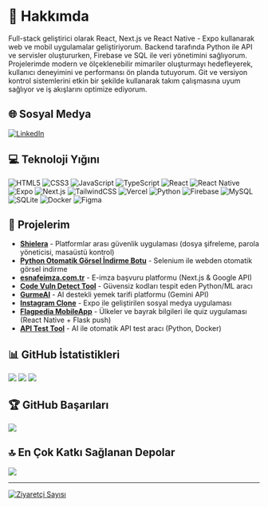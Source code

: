 # 💫 Hakkımda

Full-stack geliştirici olarak React, Next.js ve React Native - Expo kullanarak web ve mobil uygulamalar geliştiriyorum. Backend tarafında Python ile API ve servisler oluştururken, Firebase ve SQL ile veri yönetimini sağlıyorum. Projelerimde modern ve ölçeklenebilir mimariler oluşturmayı hedefleyerek, kullanıcı deneyimini ve performansı ön planda tutuyorum. Git ve versiyon kontrol sistemlerini etkin bir şekilde kullanarak takım çalışmasına uyum sağlıyor ve iş akışlarını optimize ediyorum.

## 🌐 Sosyal Medya
[![LinkedIn](https://img.shields.io/badge/LinkedIn-%230077B5.svg?logo=linkedin&logoColor=white)](https://www.linkedin.com/in/furkan-aslan-a2124423a/)

## 💻 Teknoloji Yığını
![HTML5](https://img.shields.io/badge/html5-%23E34F26.svg?style=for-the-badge&logo=html5&logoColor=white)
![CSS3](https://img.shields.io/badge/css3-%231572B6.svg?style=for-the-badge&logo=css3&logoColor=white)
![JavaScript](https://img.shields.io/badge/javascript-%23323330.svg?style=for-the-badge&logo=javascript&logoColor=%23F7DF1E)
![TypeScript](https://img.shields.io/badge/typescript-%23007ACC.svg?style=for-the-badge&logo=typescript&logoColor=white)
![React](https://img.shields.io/badge/react-%2320232a.svg?style=for-the-badge&logo=react&logoColor=%2361DAFB)
![React Native](https://img.shields.io/badge/react_native-%2320232a.svg?style=for-the-badge&logo=react&logoColor=%2361DAFB)
![Expo](https://img.shields.io/badge/expo-000020.svg?style=for-the-badge&logo=expo&logoColor=white)
![Next.js](https://img.shields.io/badge/Next-black?style=for-the-badge&logo=next.js&logoColor=white)
![TailwindCSS](https://img.shields.io/badge/tailwindcss-%2338B2AC.svg?style=for-the-badge&logo=tailwind-css&logoColor=white)
![Vercel](https://img.shields.io/badge/vercel-%23000000.svg?style=for-the-badge&logo=vercel&logoColor=white)
![Python](https://img.shields.io/badge/python-3670A0?style=for-the-badge&logo=python&logoColor=ffdd54)
![Firebase](https://img.shields.io/badge/firebase-ffca28?style=for-the-badge&logo=firebase&logoColor=black)
![MySQL](https://img.shields.io/badge/mysql-4479A1.svg?style=for-the-badge&logo=mysql&logoColor=white)
![SQLite](https://img.shields.io/badge/sqlite-%2307405e.svg?style=for-the-badge&logo=sqlite&logoColor=white)
![Docker](https://img.shields.io/badge/docker-%230db7ed.svg?style=for-the-badge&logo=docker&logoColor=white)
![Figma](https://img.shields.io/badge/figma-%23F24E1E.svg?style=for-the-badge&logo=figma&logoColor=white)

## 🚀 Projelerim
- **[Shielera](https://furkanaslan.vercel.app)** - Platformlar arası güvenlik uygulaması (dosya şifreleme, parola yöneticisi, masaüstü kontrol)
- **[Python Otomatik Görsel İndirme Botu](https://furkanaslan.vercel.app)** - Selenium ile webden otomatik görsel indirme
- **[esnafeimza.com.tr](https://esnafeimza.com.tr)** - E-imza başvuru platformu (Next.js & Google API)
- **[Code Vuln Detect Tool](https://github.com)** - Güvensiz kodları tespit eden Python/ML aracı
- **[GurmeAI](https://github.com)** - AI destekli yemek tarifi platformu (Gemini API)
- **[Instagram Clone](https://github.com)** - Expo ile geliştirilen sosyal medya uygulaması
- **[Flagpedia MobileApp](https://github.com)** - Ülkeler ve bayrak bilgileri ile quiz uygulaması (React Native + Flask push)
- **[API Test Tool](https://furkanaslan.vercel.app)** - AI ile otomatik API test aracı (Python, Docker)

## 📊 GitHub İstatistikleri
![](https://github-readme-stats.vercel.app/api?username=Furkanaslnn&theme=apprentice&hide_border=false&include_all_commits=true&count_private=true)
![](https://github-readme-streak-stats.herokuapp.com/?user=Furkanaslnn&theme=apprentice&hide_border=false)
![](https://github-readme-stats.vercel.app/api/top-langs/?username=Furkanaslnn&theme=apprentice&hide_border=false&include_all_commits=true&count_private=true&layout=compact)

## 🏆 GitHub Başarıları
![](https://github-profile-trophy.vercel.app/?username=Furkanaslnn&theme=apprentice&no-frame=false&no-bg=true&margin-w=4)

## 🔝 En Çok Katkı Sağlanan Depolar
![](https://github-contributor-stats.vercel.app/api?username=Furkanaslnn&limit=5&theme=apprentice&combine_all_yearly_contributions=true)

---

[![Ziyaretçi Sayısı](https://visitcount.itsvg.in/api?id=Furkanaslnn&icon=5&color=3)](https://visitcount.itsvg.in)

<!-- Bu README, Furkan Aslan tarafından furkanaslan.vercel.app referans alınarak güncellenmiştir. -->

